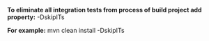 **To eliminate all integration tests from process of build project add property:** -DskipITs

**For example:** mvn clean install -DskipITs